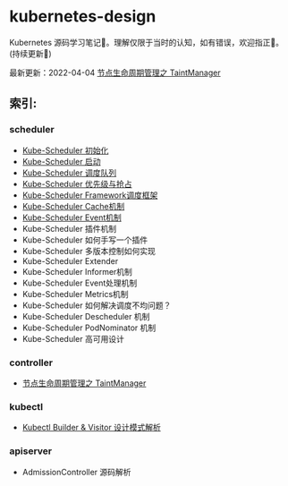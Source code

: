 # kubernetes-design
Kubernetes 源码学习笔记📰。理解仅限于当时的认知，如有错误，欢迎指正📌。(持续更新🌱)

最新更新：2022-04-04  [节点生命周期管理之 TaintManager](https://github.com/kerthcet/kubernetes-design/blob/main/controller/taint-manager.md)

<!-- ![image](https://github.com/kerthcet/KubernetesSchedulingDesign/blob/main/snapshots/wechat.jpeg) -->

 ## 索引:

 ### scheduler
* [Kube-Scheduler 初始化](https://github.com/kerthcet/kubernetes-design/blob/main/scheduler/initialization.md)
* [Kube-Scheduler 启动](https://github.com/kerthcet/kubernetes-design/blob/main/scheduler/start-scheduler.md)
* [Kube-Scheduler 调度队列](https://github.com/kerthcet/kubernetes-design/blob/main/scheduler/queue.md)
* [Kube-Scheduler 优先级与抢占](https://github.com/kerthcet/kubernetes-design/blob/main/scheduler/priority-preemption.md)
* [Kube-Scheduler Framework调度框架](https://github.com/kerthcet/kubernetes-design/blob/main/scheduler/framework.md)
* [Kube-Scheduler Cache机制](https://github.com/kerthcet/kubernetes-design/blob/main/scheduler/cache.md)
* [Kube-Scheduler Event机制](https://github.com/kerthcet/kubernetes-design/blob/main/scheduler/event.md)
* Kube-Scheduler 插件机制
* Kube-Scheduler 如何手写一个插件
* Kube-Scheduler 多版本控制如何实现
* Kube-Scheduler Extender
* Kube-Scheduler Informer机制
* Kube-Scheduler Event处理机制
* Kube-Scheduler Metrics机制
* Kube-Scheduler 如何解决调度不均问题？
* Kube-Scheduler Descheduler 机制
* Kube-Scheduler PodNominator 机制
* Kube-Scheduler 高可用设计

### controller
* [节点生命周期管理之 TaintManager](https://github.com/kerthcet/kubernetes-design/blob/main/controller/taint-manager.md)

### kubectl
* [Kubectl Builder & Visitor 设计模式解析](https://github.com/kerthcet/kubernetes-design/blob/main/kubectl/builder-visitor-pattern.md)

### apiserver
* AdmissionController 源码解析